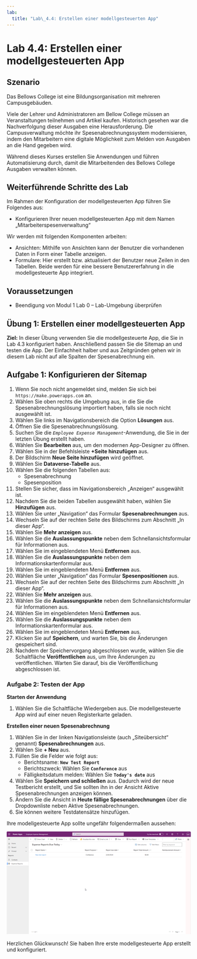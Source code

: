 ```yaml
---
lab:
  title: "Lab\_4.4: Erstellen einer modellgesteuerten App"
---
```


# Lab 4.4: Erstellen einer modellgesteuerten App

## Szenario
Das Bellows College ist eine Bildungsorganisation mit mehreren Campusgebäuden.

Viele der Lehrer und Administratoren am Bellow College müssen an Veranstaltungen teilnehmen und Artikel kaufen. Historisch gesehen war die Nachverfolgung dieser Ausgaben eine Herausforderung.
Die Campusverwaltung möchte ihr Spesenabrechnungssystem modernisieren, indem den Mitarbeitern eine digitale Möglichkeit zum Melden von Ausgaben an die Hand gegeben wird.

Während dieses Kurses erstellen Sie Anwendungen und führen Automatisierung durch, damit die Mitarbeitenden des Bellows College Ausgaben verwalten können.

## Weiterführende Schritte des Lab
Im Rahmen der Konfiguration der modellgesteuerten App führen Sie Folgendes aus:
- Konfigurieren Ihrer neuen modellgesteuerten App mit dem Namen „Mitarbeiterspesenverwaltung“

Wir werden mit folgenden Komponenten arbeiten:
- Ansichten: Mithilfe von Ansichten kann der Benutzer die vorhandenen Daten in Form einer Tabelle anzeigen.
- Formulare: Hier erstellt bzw. aktualisiert der Benutzer neue Zeilen in den Tabellen.
Beide werden für eine bessere Benutzererfahrung in die modellgesteuerte App integriert.

## Voraussetzungen
- Beendigung von Modul 1 Lab 0 – Lab-Umgebung überprüfen

## Übung 1: Erstellen einer modellgesteuerten App
**Ziel:** In dieser Übung verwenden Sie die modellgesteuerte App, die Sie in Lab 4.3 konfiguriert haben. Anschließend passen Sie die Sitemap an und testen die App.
Der Einfachheit halber und aus Zeitgründen gehen wir in diesem Lab nicht auf alle Spalten der Spesenabrechnung ein.

## Aufgabe 1: Konfigurieren der Sitemap
1. Wenn Sie noch nicht angemeldet sind, melden Sie sich bei `https://make.powerapps.com` an.
2. Wählen Sie oben rechts die Umgebung aus, in die Sie die Spesenabrechnungslösung importiert haben, falls sie noch nicht ausgewählt ist.
3. Wählen Sie links im Navigationsbereich die Option **Lösungen** aus.
4. Öffnen Sie die Spesenabrechnungslösung.
5. Suchen Sie die *`Employee Expense Management`*-Anwendung, die Sie in der letzten Übung erstellt haben.
6. Wählen Sie **Bearbeiten** aus, um den modernen App-Designer zu öffnen.
7. Wählen Sie in der Befehlsleiste **+Seite hinzufügen** aus.
8. Der Bildschirm **Neue Seite hinzufügen** wird geöffnet.
9. Wählen Sie **Dataverse-Tabelle** aus.
10. Wählen Sie die folgenden Tabellen aus:
    - Spesenabrechnung
    - Spesenposition
11. Stellen Sie sicher, dass im Navigationsbereich „Anzeigen“ ausgewählt ist.
12. Nachdem Sie die beiden Tabellen ausgewählt haben, wählen Sie **Hinzufügen** aus.
13. Wählen Sie unter „Navigation“ das Formular **Spesenabrechnungen** aus.
14. Wechseln Sie auf der rechten Seite des Bildschirms zum Abschnitt „In dieser App“.
15. Wählen Sie **Mehr anzeigen** aus.
16. Wählen Sie die **Auslassungspunkte** neben dem Schnellansichtsformular für Informationen aus.
17. Wählen Sie im eingeblendeten Menü **Entfernen** aus.
18. Wählen Sie die **Auslassungspunkte** neben dem Informationskartenformular aus.
19. Wählen Sie im eingeblendeten Menü **Entfernen** aus.
20. Wählen Sie unter „Navigation“ das Formular **Spesenpositionen** aus.
21. Wechseln Sie auf der rechten Seite des Bildschirms zum Abschnitt „In dieser App“.
22. Wählen Sie **Mehr anzeigen** aus.
23. Wählen Sie die **Auslassungspunkte** neben dem Schnellansichtsformular für Informationen aus.
24. Wählen Sie im eingeblendeten Menü **Entfernen** aus.
25. Wählen Sie die **Auslassungspunkte** neben dem Informationskartenformular aus.
26. Wählen Sie im eingeblendeten Menü **Entfernen** aus.
27. Klicken Sie auf **Speichern**, und warten Sie, bis die Änderungen gespeichert sind.
28. Nachdem der Speichervorgang abgeschlossen wurde, wählen Sie die Schaltfläche **Veröffentlichen** aus, um Ihre Änderungen zu veröffentlichen. Warten Sie darauf, bis die Veröffentlichung abgeschlossen ist.

### Aufgabe 2: Testen der App
**Starten der Anwendung**
1. Wählen Sie die Schaltfläche Wiedergeben aus. Die modellgesteuerte App wird auf einer neuen Registerkarte geladen.

**Erstellen einer neuen Spesenabrechnung**
1. Wählen Sie in der linken Navigationsleiste (auch „Siteübersicht“ genannt) **Spesenabrechnungen** aus.
2. Wählen Sie **+ Neu** aus.
3. Füllen Sie die Felder wie folgt aus:
    - Berichtsname: **`New Test Report`**
    - Berichtszweck: Wählen Sie **`Conference`** aus
    - Fälligkeitsdatum melden: Wählen Sie **`Today's date`** aus
4. Wählen Sie **Speichern und schließen** aus. Dadurch wird der neue Testbericht erstellt, und Sie sollten ihn in der Ansicht Aktive Spesenabrechnungen anzeigen können.
5. Ändern Sie die Ansicht in **Heute fällige Spesenabrechnungen** über die Dropdownliste neben Aktive Spesenabrechnungen.
6. Sie können weitere Testdatensätze hinzufügen.

Ihre modellgesteuerte App sollte ungefähr folgendermaßen aussehen:

![Ein Screenshot des Bildschirms der modellgesteuerten App.](./Media/Model_driven_apps.png)

Herzlichen Glückwunsch! Sie haben Ihre erste modellgesteuerte App erstellt und konfiguriert.
